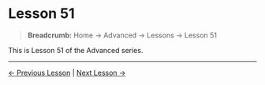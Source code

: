 # Lesson 51

> **Breadcrumb:** Home → Advanced → Lessons → Lesson 51

This is Lesson 51 of the Advanced series.

---

[← Previous Lesson](lesson_50.md) | [Next Lesson →](lesson_52.md)

